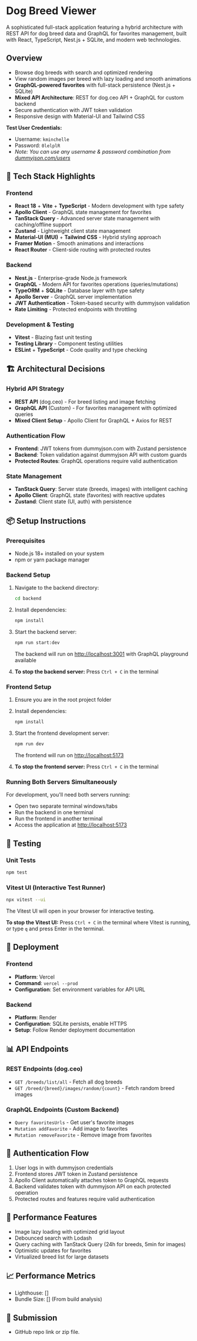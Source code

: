 # Dog Breed Viewer

A sophisticated full-stack application featuring a hybrid architecture with REST API for dog breed data and GraphQL for favorites management, built with React, TypeScript, Nest.js + SQLite, and modern web technologies.

## Overview
- Browse dog breeds with search and optimized rendering
- View random images per breed with lazy loading and smooth animations
- **GraphQL-powered favorites** with full-stack persistence (Nest.js + SQLite)
- **Mixed API Architecture**: REST for dog.ceo API + GraphQL for custom backend
- Secure authentication with JWT token validation
- Responsive design with Material-UI and Tailwind CSS

**Test User Credentials:**
- Username: `kminchelle`
- Password: `0lelplR`
- *Note: You can use any username & password combination from [dummyjson.com/users](https://dummyjson.com/users)*

## 🚀 Tech Stack Highlights

### Frontend
- **React 18** + **Vite** + **TypeScript** - Modern development with type safety
- **Apollo Client** - GraphQL state management for favorites
- **TanStack Query** - Advanced server state management with caching/offline support
- **Zustand** - Lightweight client state management
- **Material-UI (MUI)** + **Tailwind CSS** - Hybrid styling approach
- **Framer Motion** - Smooth animations and interactions
- **React Router** - Client-side routing with protected routes

### Backend
- **Nest.js** - Enterprise-grade Node.js framework
- **GraphQL** - Modern API for favorites operations (queries/mutations)
- **TypeORM** + **SQLite** - Database layer with type safety
- **Apollo Server** - GraphQL server implementation
- **JWT Authentication** - Token-based security with dummyjson validation
- **Rate Limiting** - Protected endpoints with throttling

### Development & Testing
- **Vitest** - Blazing fast unit testing
- **Testing Library** - Component testing utilities
- **ESLint** + **TypeScript** - Code quality and type checking

## 🏗️ Architectural Decisions

### Hybrid API Strategy
- **REST API** (dog.ceo) - For breed listing and image fetching
- **GraphQL API** (Custom) - For favorites management with optimized queries
- **Mixed Client Setup** - Apollo Client for GraphQL + Axios for REST

### Authentication Flow
- **Frontend**: JWT tokens from dummyjson.com with Zustand persistence
- **Backend**: Token validation against dummyjson API with custom guards
- **Protected Routes**: GraphQL operations require valid authentication

### State Management
- **TanStack Query**: Server state (breeds, images) with intelligent caching
- **Apollo Client**: GraphQL state (favorites) with reactive updates
- **Zustand**: Client state (UI, auth) with persistence

## 📦 Setup Instructions

### Prerequisites
- Node.js 18+ installed on your system
- npm or yarn package manager

### Backend Setup
1. Navigate to the backend directory:
   ```bash
   cd backend
   ```

2. Install dependencies:
   ```bash
   npm install
   ```

3. Start the backend server:
   ```bash
   npm run start:dev
   ```
   The backend will run on [http://localhost:3001](http://localhost:3001) with GraphQL playground available

4. **To stop the backend server:** Press `Ctrl + C` in the terminal

### Frontend Setup
1. Ensure you are in the root project folder

2. Install dependencies:
   ```bash
   npm install
   ```

3. Start the frontend development server:
   ```bash
   npm run dev
   ```
   The frontend will run on [http://localhost:5173](http://localhost:5173)

4. **To stop the frontend server:** Press `Ctrl + C` in the terminal

### Running Both Servers Simultaneously
For development, you'll need both servers running:
- Open two separate terminal windows/tabs
- Run the backend in one terminal
- Run the frontend in another terminal
- Access the application at [http://localhost:5173](http://localhost:5173)

## 🧪 Testing

### Unit Tests
```bash
npm test
```

### Vitest UI (Interactive Test Runner)
```bash
npx vitest --ui
```
The Vitest UI will open in your browser for interactive testing.

**To stop the Vitest UI:** Press `Ctrl + C` in the terminal where Vitest is running, or type `q` and press Enter in the terminal.

## 🚢 Deployment

### Frontend
- **Platform**: Vercel
- **Command**: `vercel --prod`
- **Configuration**: Set environment variables for API URL

### Backend
- **Platform**: Render
- **Configuration**: SQLite persists, enable HTTPS
- **Setup**: Follow Render deployment documentation

## 📊 API Endpoints

### REST Endpoints (dog.ceo)
- `GET /breeds/list/all` - Fetch all dog breeds
- `GET /breed/{breed}/images/random/{count}` - Fetch random breed images

### GraphQL Endpoints (Custom Backend)
- `Query favoritesUrls` - Get user's favorite images
- `Mutation addFavorite` - Add image to favorites
- `Mutation removeFavorite` - Remove image from favorites

## 🔐 Authentication Flow
1. User logs in with dummyjson credentials
2. Frontend stores JWT token in Zustand persistence
3. Apollo Client automatically attaches token to GraphQL requests
4. Backend validates token with dummyjson API on each protected operation
5. Protected routes and features require valid authentication

## 🎯 Performance Features
- Image lazy loading with optimized grid layout
- Debounced search with Lodash
- Query caching with TanStack Query (24h for breeds, 5min for images)
- Optimistic updates for favorites
- Virtualized breed list for large datasets

## 📈 Performance Metrics
- Lighthouse: [] 
- Bundle Size: [] (From build analysis)

## 📝 Submission
- GitHub repo link or zip file.
